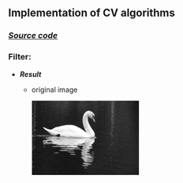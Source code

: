 ## Implementation of CV algorithms



### ***[Source code]()***

### **Filter:**
* ***Result***

  * original image
  
    <img src="/PRHW/swan.png" height="150">
  

